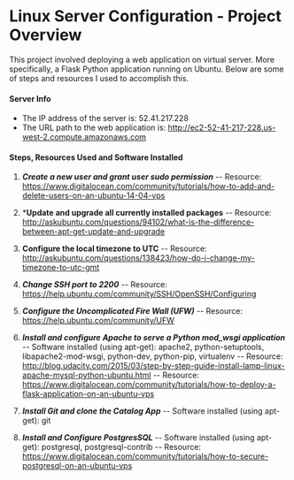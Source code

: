 # Linux Server Configuration - Project Overview
This project involved deploying a web application on virtual server.
More specifically, a Flask Python application running on Ubuntu.
Below are some of steps and resources I used to accomplish this.

#### Server Info
- The IP address of the server is: 52.41.217.228
- The URL path to the web application is: http://ec2-52-41-217-228.us-west-2.compute.amazonaws.com

#### Steps, Resources Used and Software Installed
1) ***Create a new user and grant user sudo permission***
-- Resource: https://www.digitalocean.com/community/tutorials/how-to-add-and-delete-users-on-an-ubuntu-14-04-vps

2) ***Update and upgrade all currently installed packages**
-- Resource: http://askubuntu.com/questions/94102/what-is-the-difference-between-apt-get-update-and-upgrade

3) **Configure the local timezone to UTC**
-- Resource: http://askubuntu.com/questions/138423/how-do-i-change-my-timezone-to-utc-gmt

4) ***Change SSH port to 2200***
-- Resource: https://help.ubuntu.com/community/SSH/OpenSSH/Configuring

5) ***Configure the Uncomplicated Fire Wall (UFW)***
-- Resource: https://help.ubuntu.com/community/UFW

6) ***Install and configure Apache to serve a Python mod_wsgi application***
-- Software installed (using apt-get): apache2, python-setuptools, libapache2-mod-wsgi, python-dev, python-pip, virtualenv
-- Resource: http://blog.udacity.com/2015/03/step-by-step-guide-install-lamp-linux-apache-mysql-python-ubuntu.html
-- Resource: https://www.digitalocean.com/community/tutorials/how-to-deploy-a-flask-application-on-an-ubuntu-vps

7) ***Install Git and clone the Catalog App***
-- Software installed (using apt-get): git

8) ***Install and Configure PostgresSQL***
-- Software installed (using apt-get): postgresql, postgresql-contrib
-- Resource: https://www.digitalocean.com/community/tutorials/how-to-secure-postgresql-on-an-ubuntu-vps